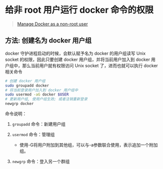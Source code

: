 # 给非 root 用户运行 docker 命令的权限

> [Manage Docker as a non-root user](https://docs.docker.com/engine/install/linux-postinstall/#manage-docker-as-a-non-root-user)

## 方法: 创建名为 docker 用户组

docker 守护进程启动的时候，会默认赋予名为 docker 的用户组读写 Unix socket 的权限，因此只要创建 docker 用户组，并将当前用户加入到 docker 用户组中，那么当前用户就有权限访问 Unix socket 了，进而也就可以执行 docker 相关命令

```bash
# 创建 docker 用户组
sudo groupadd docker
# 将当前登录用户加入到 docker 用户组中
sudo usermod -aG docker $USER
# 更新用户组, 使用户组生效; 或者注销重新登录
newgrp docker
```

命令说明：

1. `groupadd` 命令：新建用户组

2. `usermod` 命令：管理组
   + 使用-G将用户附加到其他组，可以与-a参数联合使用，表示追加一个附加组。

3. `newgrp` 命令：登入另一个群组
